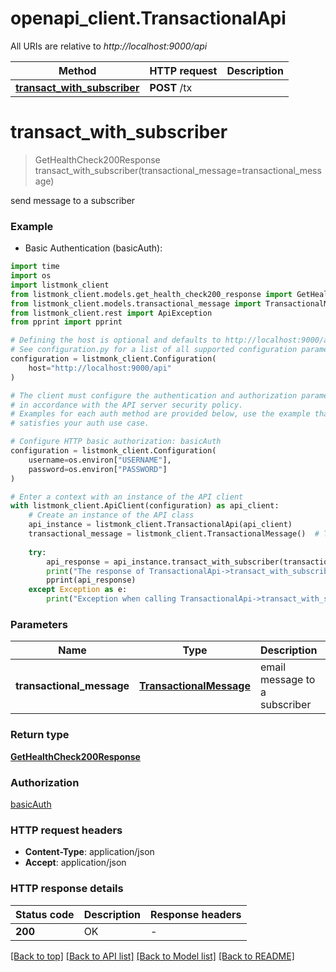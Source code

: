 # openapi_client.TransactionalApi

All URIs are relative to *http://localhost:9000/api*

Method | HTTP request | Description
------------- | ------------- | -------------
[**transact_with_subscriber**](TransactionalApi.md#transact_with_subscriber) | **POST** /tx | 


# **transact_with_subscriber**
> GetHealthCheck200Response transact_with_subscriber(transactional_message=transactional_message)



send message to a subscriber

### Example

* Basic Authentication (basicAuth):

```python
import time
import os
import listmonk_client
from listmonk_client.models.get_health_check200_response import GetHealthCheck200Response
from listmonk_client.models.transactional_message import TransactionalMessage
from listmonk_client.rest import ApiException
from pprint import pprint

# Defining the host is optional and defaults to http://localhost:9000/api
# See configuration.py for a list of all supported configuration parameters.
configuration = listmonk_client.Configuration(
    host="http://localhost:9000/api"
)

# The client must configure the authentication and authorization parameters
# in accordance with the API server security policy.
# Examples for each auth method are provided below, use the example that
# satisfies your auth use case.

# Configure HTTP basic authorization: basicAuth
configuration = listmonk_client.Configuration(
    username=os.environ["USERNAME"],
    password=os.environ["PASSWORD"]
)

# Enter a context with an instance of the API client
with listmonk_client.ApiClient(configuration) as api_client:
    # Create an instance of the API class
    api_instance = listmonk_client.TransactionalApi(api_client)
    transactional_message = listmonk_client.TransactionalMessage()  # TransactionalMessage | email message to a subscriber (optional)
    
    try:
        api_response = api_instance.transact_with_subscriber(transactional_message=transactional_message)
        print("The response of TransactionalApi->transact_with_subscriber:\n")
        pprint(api_response)
    except Exception as e:
        print("Exception when calling TransactionalApi->transact_with_subscriber: %s\n" % e)
```



### Parameters

Name | Type | Description  | Notes
------------- | ------------- | ------------- | -------------
 **transactional_message** | [**TransactionalMessage**](TransactionalMessage.md)| email message to a subscriber | [optional] 

### Return type

[**GetHealthCheck200Response**](GetHealthCheck200Response.md)

### Authorization

[basicAuth](../README.md#basicAuth)

### HTTP request headers

 - **Content-Type**: application/json
 - **Accept**: application/json

### HTTP response details
| Status code | Description | Response headers |
|-------------|-------------|------------------|
**200** | OK |  -  |

[[Back to top]](#) [[Back to API list]](../README.md#documentation-for-api-endpoints) [[Back to Model list]](../README.md#documentation-for-models) [[Back to README]](../README.md)

